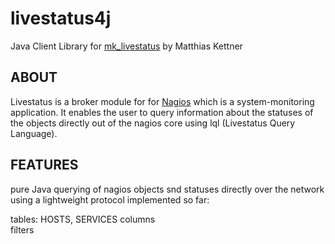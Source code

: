 livestatus4j
============
Java Client Library for [mk_livestatus](http://mathias-kettner.de/checkmk_livestatus.html) by Matthias Kettner

ABOUT
-----
Livestatus is a broker module for for [Nagios](http://nagios.org) which is a system-monitoring application. It enables the user to query information about the statuses of the objects directly out of the nagios core using lql (Livestatus Query Language). 

FEATURES
--------
pure Java
querying of nagios objects snd statuses directly over the network using a lightweight protocol
implemented so far:

tables: HOSTS, SERVICES
columns  
filters

 
